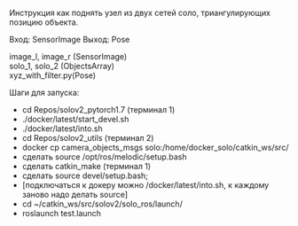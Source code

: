 Инструкция как поднять узел из двух сетей соло, триангулирующих позицию объекта.

Вход: SensorImage
Выход: Pose

image_l, image_r (SensorImage)    
solo_1, solo_2 (ObjectsArray)      
xyz_with_filter.py(Pose) 

Шаги для запуска: 
- cd Repos/solov2_pytorch1.7 (терминал 1)
- ./docker/latest/start_devel.sh
- ./docker/latest/into.sh 
- cd Repos/solov2_utils (терминал 2)
- docker cp camera_objects_msgs solo:/home/docker_solo/catkin_ws/src/
- сделать source /opt/ros/melodic/setup.bash
- сделать catkin_make (терминал 1)
- сделать source devel/setup.bash;
- [подключаться к докеру можно /docker/latest/into.sh, к каждому заново надо делать source]
- cd ~/catkin_ws/src/solov2/solo_ros/launch/
- roslaunch test.launch
          



